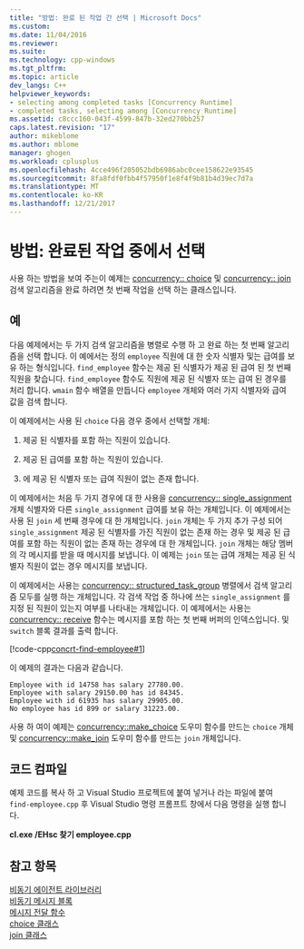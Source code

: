```yaml
---
title: "방법: 완료 된 작업 간 선택 | Microsoft Docs"
ms.custom: 
ms.date: 11/04/2016
ms.reviewer: 
ms.suite: 
ms.technology: cpp-windows
ms.tgt_pltfrm: 
ms.topic: article
dev_langs: C++
helpviewer_keywords:
- selecting among completed tasks [Concurrency Runtime]
- completed tasks, selecting among [Concurrency Runtime]
ms.assetid: c8ccc160-043f-4599-847b-32ed270bb257
caps.latest.revision: "17"
author: mikeblome
ms.author: mblome
manager: ghogen
ms.workload: cplusplus
ms.openlocfilehash: 4cce496f205052bdb6986abc0cee158622e93545
ms.sourcegitcommit: 8fa8fdf0fbb4f57950f1e8f4f9b81b4d39ec7d7a
ms.translationtype: MT
ms.contentlocale: ko-KR
ms.lasthandoff: 12/21/2017
---
```

# <a name="how-to-select-among-completed-tasks"></a>방법: 완료된 작업 중에서 선택
사용 하는 방법을 보여 주는이 예제는 [concurrency:: choice](../../parallel/concrt/reference/choice-class.md) 및 [concurrency:: join](../../parallel/concrt/reference/join-class.md) 검색 알고리즘을 완료 하려면 첫 번째 작업을 선택 하는 클래스입니다.  
  
## <a name="example"></a>예  
 다음 예제에서는 두 가지 검색 알고리즘을 병렬로 수행 하 고 완료 하는 첫 번째 알고리즘을 선택 합니다. 이 예에서는 정의 `employee` 직원에 대 한 숫자 식별자 및는 급여를 보유 하는 형식입니다. `find_employee` 함수는 제공 된 식별자가 제공 된 급여 된 첫 번째 직원을 찾습니다. `find_employee` 함수도 직원에 제공 된 식별자 또는 급여 된 경우를 처리 합니다. `wmain` 함수 배열을 만듭니다 `employee` 개체와 여러 가지 식별자와 급여 값을 검색 합니다.  
  
 이 예제에서는 사용 된 `choice` 다음 경우 중에서 선택할 개체:  
  
1.  제공 된 식별자를 포함 하는 직원이 있습니다.  
  
2.  제공 된 급여를 포함 하는 직원이 있습니다.  
  
3.  에 제공 된 식별자 또는 급여 직원이 없는 존재 합니다.  
  
 이 예제에서는 처음 두 가지 경우에 대 한 사용을 [concurrency:: single_assignment](../../parallel/concrt/reference/single-assignment-class.md) 개체 식별자와 다른 `single_assignment` 급여를 보유 하는 개체입니다. 이 예제에서는 사용 된 `join` 세 번째 경우에 대 한 개체입니다. `join` 개체는 두 가지 추가 구성 되어 `single_assignment` 제공 된 식별자를 가진 직원이 없는 존재 하는 경우 및 제공 된 급여를 포함 하는 직원이 없는 존재 하는 경우에 대 한 개체입니다. `join` 개체는 해당 멤버의 각 메시지를 받을 때 메시지를 보냅니다. 이 예제는 `join` 또는 급여 개체는 제공 된 식별자 직원이 없는 경우 메시지를 보냅니다.  
  
 이 예제에서는 사용는 [concurrency:: structured_task_group](../../parallel/concrt/reference/structured-task-group-class.md) 병렬에서 검색 알고리즘 모두를 실행 하는 개체입니다. 각 검색 작업 중 하나에 쓰는 `single_assignment` 를 지정 된 직원이 있는지 여부를 나타내는 개체입니다. 이 예제에서는 사용는 [concurrency:: receive](reference/concurrency-namespace-functions.md#receive) 함수는 메시지를 포함 하는 첫 번째 버퍼의 인덱스입니다. 및 `switch` 블록 결과를 출력 합니다.  
  
 [!code-cpp[concrt-find-employee#1](../../parallel/concrt/codesnippet/cpp/how-to-select-among-completed-tasks_1.cpp)]  
  
 이 예제의 결과는 다음과 같습니다.  
  
```Output  
Employee with id 14758 has salary 27780.00.  
Employee with salary 29150.00 has id 84345.  
Employee with id 61935 has salary 29905.00.  
No employee has id 899 or salary 31223.00.  
```  
  
 사용 하 여이 예제는 [concurrency::make_choice](reference/concurrency-namespace-functions.md#make_choice) 도우미 함수를 만드는 `choice` 개체 및 [concurrency::make_join](reference/concurrency-namespace-functions.md#make_join) 도우미 함수를 만드는 `join` 개체입니다.  
  
## <a name="compiling-the-code"></a>코드 컴파일  
 예제 코드를 복사 하 고 Visual Studio 프로젝트에 붙여 넣거나 라는 파일에 붙여 `find-employee.cpp` 후 Visual Studio 명령 프롬프트 창에서 다음 명령을 실행 합니다.  
  
 **cl.exe /EHsc 찾기 employee.cpp**  
  
## <a name="see-also"></a>참고 항목  
 [비동기 에이전트 라이브러리](../../parallel/concrt/asynchronous-agents-library.md)   
 [비동기 메시지 블록](../../parallel/concrt/asynchronous-message-blocks.md)   
 [메시지 전달 함수](../../parallel/concrt/message-passing-functions.md)   
 [choice 클래스](../../parallel/concrt/reference/choice-class.md)   
 [join 클래스](../../parallel/concrt/reference/join-class.md)
